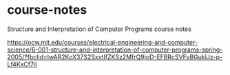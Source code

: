 # course-notes
Structure and Interpretation of Computer Programs course notes


https://ocw.mit.edu/courses/electrical-engineering-and-computer-science/6-001-structure-and-interpretation-of-computer-programs-spring-2005/?fbclid=IwAR2KoX37S2SxxtIfZKSz2MfrQ9joD-EFBRcSVFvBGuklJz-p-Lf4KxCf7iI
